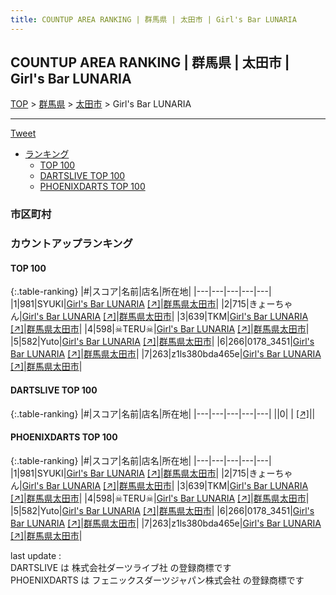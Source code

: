 ```yaml
---
title: COUNTUP AREA RANKING | 群馬県 | 太田市 | Girl's Bar LUNARIA
---
```

## COUNTUP AREA RANKING | 群馬県 | 太田市 | Girl's Bar LUNARIA

[TOP](/darts/rank/) > [群馬県](/darts/rank/群馬県/) > [太田市](/darts/rank/群馬県/太田市/) > Girl's Bar LUNARIA

___

<a href="https://twitter.com/share?ref_src=twsrc%5Etfw" data-text="COUNTUP AREA RANKING | 群馬県太田市Girl's Bar LUNARIA" class="twitter-share-button" data-hashtags="DARTSLIVE,PHOENIXDARTS,darts,ダーツ" data-show-count="false">Tweet</a>

* [ランキング](#カウントアップランキング)
    * [TOP 100](#top-100)
    * [DARTSLIVE TOP 100](#dartslive-top-100)
    * [PHOENIXDARTS TOP 100](#phoenixdarts-top-100)

### 市区町村

<ul>

</ul>

### カウントアップランキング

#### TOP 100



{:.table-ranking}
|#|スコア|名前|店名|所在地|
|---|---|---|---|---|
|1|981|<span class="rank-name-pd">SYUKI</span>|<a href="/darts/rank/shops/91869.html">Girl's Bar LUNARIA</a> <a href="https://vs.phoenixdarts.com/jp/shop/shopDetailInfo/s_91869?s_seq=91869">[↗]</a>|<a href="/darts/rank/群馬県/太田市">群馬県太田市</a>|
|2|715|<span class="rank-name-pd">きょーちゃん</span>|<a href="/darts/rank/shops/91869.html">Girl's Bar LUNARIA</a> <a href="https://vs.phoenixdarts.com/jp/shop/shopDetailInfo/s_91869?s_seq=91869">[↗]</a>|<a href="/darts/rank/群馬県/太田市">群馬県太田市</a>|
|3|639|<span class="rank-name-pd">TKM</span>|<a href="/darts/rank/shops/91869.html">Girl's Bar LUNARIA</a> <a href="https://vs.phoenixdarts.com/jp/shop/shopDetailInfo/s_91869?s_seq=91869">[↗]</a>|<a href="/darts/rank/群馬県/太田市">群馬県太田市</a>|
|4|598|<span class="rank-name-pd">☠TERU☠</span>|<a href="/darts/rank/shops/91869.html">Girl's Bar LUNARIA</a> <a href="https://vs.phoenixdarts.com/jp/shop/shopDetailInfo/s_91869?s_seq=91869">[↗]</a>|<a href="/darts/rank/群馬県/太田市">群馬県太田市</a>|
|5|582|<span class="rank-name-pd">Yuto</span>|<a href="/darts/rank/shops/91869.html">Girl's Bar LUNARIA</a> <a href="https://vs.phoenixdarts.com/jp/shop/shopDetailInfo/s_91869?s_seq=91869">[↗]</a>|<a href="/darts/rank/群馬県/太田市">群馬県太田市</a>|
|6|266|<span class="rank-name-pd">0178_3451</span>|<a href="/darts/rank/shops/91869.html">Girl's Bar LUNARIA</a> <a href="https://vs.phoenixdarts.com/jp/shop/shopDetailInfo/s_91869?s_seq=91869">[↗]</a>|<a href="/darts/rank/群馬県/太田市">群馬県太田市</a>|
|7|263|<span class="rank-name-pd">z1ls380bda465e</span>|<a href="/darts/rank/shops/91869.html">Girl's Bar LUNARIA</a> <a href="https://vs.phoenixdarts.com/jp/shop/shopDetailInfo/s_91869?s_seq=91869">[↗]</a>|<a href="/darts/rank/群馬県/太田市">群馬県太田市</a>|


#### DARTSLIVE TOP 100



{:.table-ranking}
|#|スコア|名前|店名|所在地|
|---|---|---|---|---|
||0|<span class="rank-name-dl"> </span>|<a href="/darts/rank/shops/.html"></a> <a href="">[↗]</a>|<a href="/darts/rank//"></a>|


#### PHOENIXDARTS TOP 100



{:.table-ranking}
|#|スコア|名前|店名|所在地|
|---|---|---|---|---|
|1|981|<span class="rank-name-pd">SYUKI</span>|<a href="/darts/rank/shops/91869.html">Girl's Bar LUNARIA</a> <a href="https://vs.phoenixdarts.com/jp/shop/shopDetailInfo/s_91869?s_seq=91869">[↗]</a>|<a href="/darts/rank/群馬県/太田市">群馬県太田市</a>|
|2|715|<span class="rank-name-pd">きょーちゃん</span>|<a href="/darts/rank/shops/91869.html">Girl's Bar LUNARIA</a> <a href="https://vs.phoenixdarts.com/jp/shop/shopDetailInfo/s_91869?s_seq=91869">[↗]</a>|<a href="/darts/rank/群馬県/太田市">群馬県太田市</a>|
|3|639|<span class="rank-name-pd">TKM</span>|<a href="/darts/rank/shops/91869.html">Girl's Bar LUNARIA</a> <a href="https://vs.phoenixdarts.com/jp/shop/shopDetailInfo/s_91869?s_seq=91869">[↗]</a>|<a href="/darts/rank/群馬県/太田市">群馬県太田市</a>|
|4|598|<span class="rank-name-pd">☠TERU☠</span>|<a href="/darts/rank/shops/91869.html">Girl's Bar LUNARIA</a> <a href="https://vs.phoenixdarts.com/jp/shop/shopDetailInfo/s_91869?s_seq=91869">[↗]</a>|<a href="/darts/rank/群馬県/太田市">群馬県太田市</a>|
|5|582|<span class="rank-name-pd">Yuto</span>|<a href="/darts/rank/shops/91869.html">Girl's Bar LUNARIA</a> <a href="https://vs.phoenixdarts.com/jp/shop/shopDetailInfo/s_91869?s_seq=91869">[↗]</a>|<a href="/darts/rank/群馬県/太田市">群馬県太田市</a>|
|6|266|<span class="rank-name-pd">0178_3451</span>|<a href="/darts/rank/shops/91869.html">Girl's Bar LUNARIA</a> <a href="https://vs.phoenixdarts.com/jp/shop/shopDetailInfo/s_91869?s_seq=91869">[↗]</a>|<a href="/darts/rank/群馬県/太田市">群馬県太田市</a>|
|7|263|<span class="rank-name-pd">z1ls380bda465e</span>|<a href="/darts/rank/shops/91869.html">Girl's Bar LUNARIA</a> <a href="https://vs.phoenixdarts.com/jp/shop/shopDetailInfo/s_91869?s_seq=91869">[↗]</a>|<a href="/darts/rank/群馬県/太田市">群馬県太田市</a>|


<div class="footer border-top border-gray-light mt-5 pt-3 text-right text-gray">
    last update : <span style="font-weight: italic" id="foot_last_modified"></span><br />
    DARTSLIVE は 株式会社ダーツライブ社 の登録商標です<br />
    PHOENIXDARTS は フェニックスダーツジャパン株式会社 の登録商標です<br />
</div>

<script src="https://cdnjs.cloudflare.com/ajax/libs/jquery.tablesorter/2.31.3/js/jquery.tablesorter.min.js" integrity="sha512-qzgd5cYSZcosqpzpn7zF2ZId8f/8CHmFKZ8j7mU4OUXTNRd5g+ZHBPsgKEwoqxCtdQvExE5LprwwPAgoicguNg==" crossorigin="anonymous" referrerpolicy="no-referrer"></script>
<link rel="stylesheet" href="https://cdnjs.cloudflare.com/ajax/libs/jquery.tablesorter/2.31.3/css/theme.default.min.css" integrity="sha512-wghhOJkjQX0Lh3NSWvNKeZ0ZpNn+SPVXX1Qyc9OCaogADktxrBiBdKGDoqVUOyhStvMBmJQ8ZdMHiR3wuEq8+w==" crossorigin="anonymous" referrerpolicy="no-referrer" />
<script>
$(function() {
    $(".table-ranking").tablesorter({sortList:[[0, 0]]});
    $("#foot_last_modified").text(formatDate(new Date(document.lastModified), 'yyyy-MM-dd HH:mm:ss'));
});
</script>

<script async src="https://platform.twitter.com/widgets.js" charset="utf-8"></script>
